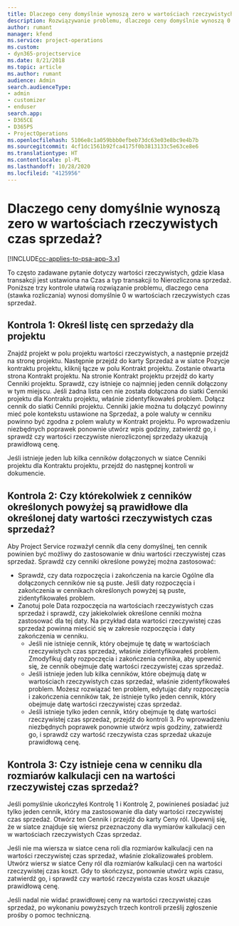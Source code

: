 ```yaml
---
title: Dlaczego ceny domyślnie wynoszą zero w wartościach rzeczywistych czas sprzedaż?
description: Rozwiązywanie problemu, dlaczego ceny domyślnie wynoszą 0 w wartościach rzeczywistych czas sprzedaż.
author: rumant
manager: kfend
ms.service: project-operations
ms.custom:
- dyn365-projectservice
ms.date: 8/21/2018
ms.topic: article
ms.author: rumant
audience: Admin
search.audienceType:
- admin
- customizer
- enduser
search.app:
- D365CE
- D365PS
- ProjectOperations
ms.openlocfilehash: 5106e8c1a059bbb0efbeb73dc63e03e8bc9e4b7b
ms.sourcegitcommit: 4cf1dc1561b92fca4175f0b3813133c5e63ce8e6
ms.translationtype: HT
ms.contentlocale: pl-PL
ms.lasthandoff: 10/28/2020
ms.locfileid: "4125956"
---
```

# <a name="why-is-price-defaulting-to-zero-on-time-sales-actuals"></a>Dlaczego ceny domyślnie wynoszą zero w wartościach rzeczywistych czas sprzedaż?

[!INCLUDE[cc-applies-to-psa-app-3.x](../includes/cc-applies-to-psa-app-3x.md)]

To często zadawane pytanie dotyczy wartości rzeczywistych, gdzie klasa transakcji jest ustawiona na Czas a typ transakcji to Nierozliczona sprzedaż. Poniższe trzy kontrole ułatwią rozwiązanie problemu, dlaczego cena (stawka rozliczania) wynosi domyślnie 0 w wartościach rzeczywistych czas sprzedaż.

## <a name="check-1-identify-the-sales-price-list-for-the-project"></a>Kontrola 1: Określ listę cen sprzedaży dla projektu

Znajdź projekt w polu projektu wartości rzeczywistych, a następnie przejdź na stronę projektu. Następnie przejdź do karty Sprzedaż a w siatce Pozycje kontraktu projektu, kliknij łącze w polu Kontrakt projektu. Zostanie otwarta strona Kontrakt projektu. Na stronie Kontrakt projektu przejdź do karty Cenniki projektu. Sprawdź, czy istnieje co najmniej jeden cennik dołączony w tym miejscu. Jeśli żadna lista cen nie została dołączona do siatki Cenniki projektu dla Kontraktu projektu, właśnie zidentyfikowałeś problem. Dołącz cennik do siatki Cenniki projektu. Cenniki jakie można tu dołączyć powinny mieć pole kontekstu ustawione na Sprzedaż, a pole waluty w cenniku powinno być zgodna z polem waluty w Kontrakt projektu. Po wprowadzeniu niezbędnych poprawek ponownie utwórz wpis godziny, zatwierdź go, i sprawdź czy wartości rzeczywiste nierozliczonej sprzedaży ukazują prawidłową cenę. 

Jeśli istnieje jeden lub kilka cenników dołączonych w siatce Cenniki projektu dla Kontraktu projektu, przejdź do następnej kontroli w dokumencie.

## <a name="check-2-are-any-of-the-price-lists-identified-above-valid-for-the-specific-date-of-the-time-sales-actual"></a>Kontrola 2: Czy którekolwiek z cenników określonych powyżej są prawidłowe dla określonej daty wartości rzeczywistych czas sprzedaż?

Aby Project Service rozważył cennik dla ceny domyślnej, ten cennik powinien być możliwy do zastosowanie w dniu wartości rzeczywistej czas sprzedaż. Sprawdź czy cenniki określone powyżej można zastosować:
- Sprawdź, czy data rozpoczęcia i zakończenia na karcie Ogólne dla dołączonych cenników nie są puste. Jeśli daty rozpoczęcia i zakończenia w cennikach określonych powyżej są puste, zidentyfikowałeś problem. 
- Zanotuj pole Data rozpoczęcia na wartościach rzeczywistych czas sprzedaż i sprawdź, czy jakiekolwiek określone cenniki można zastosować dla tej daty. Na przykład data wartości rzeczywistej czas sprzedaż powinna mieścić się w zakresie rozpoczęcia i daty zakończenia w cenniku. 
    - Jeśli nie istnieje cennik, który obejmuje tę datę w wartościach rzeczywistych czas sprzedaż, właśnie zidentyfikowałeś problem. Zmodyfikuj daty rozpoczęcia i zakończenia cennika, aby upewnić się, że cennik obejmuje datę wartości rzeczywistej czas sprzedaż. 
    - Jeśli istnieje jeden lub kilka cenników, które obejmują datę w wartościach rzeczywistych czas sprzedaż, właśnie zidentyfikowałeś problem. Możesz rozwiązać ten problem, edytując daty rozpoczęcia i zakończenia cenników tak, że istnieje tylko jeden cennik, który obejmuje datę wartości rzeczywistej czas sprzedaż. 
    - Jeśli istnieje tylko jeden cennik, który obejmuje tę datę wartości rzeczywistej czas sprzedaż, przejdź do kontroli 3.
Po wprowadzeniu niezbędnych poprawek ponownie utwórz wpis godziny, zatwierdź go, i sprawdź czy wartość rzeczywista czas sprzedaż ukazuje prawidłową cenę.

## <a name="check-3-is-there-a-price-in-the-price-list-for-the-pricing-dimensions-on-the-time-sales-actual"></a>Kontrola 3: Czy istnieje cena w cenniku dla rozmiarów kalkulacji cen na wartości rzeczywistej czas sprzedaż?

Jeśli pomyślnie ukończyłeś Kontrolę 1 i Kontrolę 2, powinieneś posiadać już tylko jeden cennik, który ma zastosowanie dla daty wartości rzeczywistej czas sprzedaż. Otwórz ten Cennik i przejdź do karty Ceny ról. Upewnij się, że w siatce znajduje się wiersz przeznaczony dla wymiarów kalkulacji cen w wartościach rzeczywistych Czas sprzedaż.

Jeśli nie ma wiersza w siatce cena roli dla rozmiarów kalkulacji cen na wartości rzeczywistej czas sprzedaż, właśnie zlokalizowałeś problem. Utwórz wiersz w siatce Ceny ról dla rozmiarów kalkulacji cen na wartości rzeczywistej czas koszt. Gdy to skończysz, ponownie utwórz wpis czasu, zatwierdź go, i sprawdź czy wartość rzeczywista czas koszt ukazuje prawidłową cenę.

Jeśli nadal nie widać prawidłowej ceny na wartości rzeczywistej czas sprzedaż, po wykonaniu powyższych trzech kontroli prześlij zgłoszenie prośby o pomoc techniczną. 

